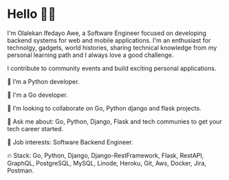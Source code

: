 # Hello 👋🏾
I'm Olalekan Ifedayo Awe, a Software Engineer focused on developing backend systems for web and mobile applications. I'm an enthusiast for technolgy, gadgets, world histories, sharing technical knowledge from my personal learning path and I always love a good challenge.

I contribute to community events and build exciting personal applications.

🌱 I’m a Python developer.

🐥 I'm a Go developer.

👯 I’m looking to collaborate on Go, Python django and flask projects.

💬 Ask me about: Go, Python, Django, Flask and tech communies to get your tech career started.

💼 Job interests: Software Backend Engineer.

🔥 Stack: Go, Python, Django, Django-RestFramework, Flask, RestAPI, GraphQL, PostgreSQL, MySQL, Linode, Heroku, Git, Aws, Docker, Jira, Postman.
